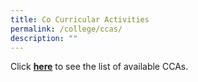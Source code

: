 ```yaml
---
title: Co Curricular Activities
permalink: /college/ccas/
description: ""
---
```

Click **[here](https://hwachongccas.wixsite.com/ccawebsite)** to see the list of available CCAs.